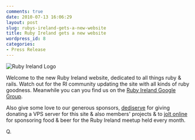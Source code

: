 ```yaml
---
comments: true
date: 2010-07-13 16:06:29
layout: post
slug: rubys-ireland-gets-a-new-website
title: Ruby Ireland gets a new website
wordpress_id: 8
categories:
- Press Release
---
```


![Ruby Ireland Logo](http://rubyireland.com/wp-content/uploads/2010/07/ruby-ireland-300x298.jpg)

Welcome to the new Ruby Ireland website, dedicated to all things ruby & rails. Watch out for the RI community updating the site with all kinds of ruby goodness. Meanwhile you can you find us on the [Ruby Ireland Google Group](http://groups.google.ie/group/ruby_ireland).

Also give some love to our generous sponsors, [dediserve](https://www.dediserve.com/) for giving donating a VPS server for this site & also members' projects & to [jolt online](http://joltonline.com/) for sponsoring food & beer for the Ruby Ireland meetup held every month.

Q.
